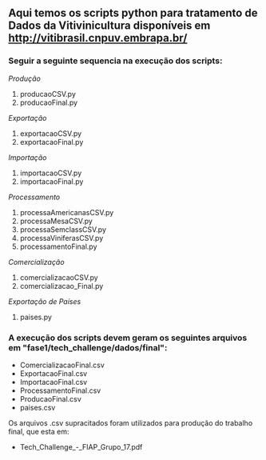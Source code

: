 ## Aqui temos os scripts python para tratamento de Dados da Vitivinicultura disponíveis em http://vitibrasil.cnpuv.embrapa.br/

### Seguir a seguinte sequencia na execução dos scripts:

*Produção*
1. producaoCSV.py
2. producaoFinal.py

*Exportação*
1. exportacaoCSV.py
2. exportacaoFinal.py

*Importação*
1. importacaoCSV.py
2. importacaoFinal.py

*Processamento*
1. processaAmericanasCSV.py
2. processaMesaCSV.py
3. processaSemclassCSV.py
4. processaViniferasCSV.py
5. processamentoFinal.py

*Comercialização*
1. comercializacaoCSV.py
2. comercializacao_Final.py

*Exportação de Países*
1. paises.py

### A execução dos scripts devem geram os seguintes arquivos em "fase1/tech_challenge/dados/final":
- ComercializacaoFinal.csv
- ExportacaoFinal.csv
- ImportacaoFinal.csv
- ProcessamentoFinal.csv
- ProducaoFinal.csv
- paises.csv

Os arquivos .csv supracitados foram utilizados para produção do trabalho final, que esta em:
- Tech_Challenge_-_FIAP_Grupo_17.pdf